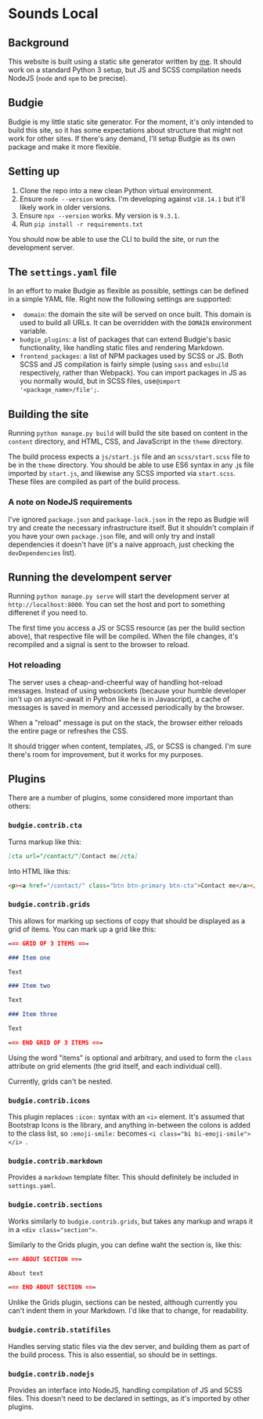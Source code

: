 Sounds Local
============

## Background

This website is built using a static site generator written by [me](https://github.com/hellosteadman). It should work on a standard Python 3 setup, but JS and SCSS compilation needs NodeJS (`node` and `npm` to be precise).

## Budgie

Budgie is my little static site generator. For the moment, it's only intended to build this site, so it has some expectations about structure that might not work for other sites. If there's any demand, I'll setup Budgie as its own package and make it more flexible.

## Setting up

1. Clone the repo into a new clean Python virtual environment.
2. Ensure `node --version` works. I'm developing against `v18.14.1` but it'll likely work in older versions.
3. Ensure `npx --version` works. My version is `9.3.1`.
4. Run `pip install -r requirements.txt`

You should now be able to use the CLI to build the site, or run the development server.

## The `settings.yaml` file

In an effort to make Budgie as flexible as possible, settings can be defined in a simple YAML file. Right now the following settings are supported:

- ` domain`: the domain the site will be served on once built. This domain is used to build all URLs. It can be overridden with the `DOMAIN` environment variable.
- `budgie_plugins`: a list of packages that can extend Budgie's basic functionality, like handling static files and rendering Markdown.
- `frontend_packages`: a list of NPM packages used by SCSS or JS. Both SCSS and JS compilation is fairly simple (using `sass` and `esbuild` respectively, rather than Webpack). You can import packages in JS as you normally would, but in SCSS files, use`@import '<package_name>/file';`.

## Building the site

Running `python manage.py build` will build the site based on content in the `content` directory, and HTML, CSS, and JavaScript in the `theme` directory.

The build process expects a `js/start.js` file and an `scss/start.scss` file to be in the `theme` directory. You should be able to use ES6 syntax in any .js file imported by `start.js`, and likewise any SCSS imported via `start.scss`. These files are compiled as part of the build process.

### A note on NodeJS requirements

I've ignored `package.json` and `package-lock.json` in the repo as Budgie will try and create the necessary infrastructure itself. But it shouldn't complain if you have your own `package.json` file, and will only try and install dependencies it doesn't have (it's a naive approach, just checking the `devDependencies` list).

## Running the develompent server

Running `python manage.py serve` will start the development server at `http://localhost:8000`. You can set the host and port to something differenet if you need to.

The first time you access a JS or SCSS resource (as per the build section above), that respective file will be compiled. When the file changes, it's recompiled and a signal is sent to the browser to reload.

### Hot reloading

The server uses a cheap-and-cheerful way of handling hot-reload messages. Instead of using websockets (because your humble developer isn't up on async-await in Python like he is in Javascript), a cache of messages is saved in memory and accessed periodically by the browser.

When a "reload" message is put on the stack, the browser either reloads the entire page or refreshes the CSS.

It should trigger when content, templates, JS, or SCSS is changed. I'm sure there's room for improvement, but it works for my purposes.

## Plugins

There are a number of plugins, some considered more important than others:

### `budgie.contrib.cta`

Turns markup like this:

```md
[cta url="/contact/"]Contact me[/cta]
```

Into HTML like this:

```html
<p><a href="/contact/" class="btn btn-primary btn-cta">Contact me</a></p>
```

### `budgie.contrib.grids`

This allows for marking up sections of copy that should be displayed as a grid of items. You can mark up a grid like this:

```md
=== GRID OF 3 ITEMS ===

### Item one

Text

### Item two

Text

### Item three

Text

=== END GRID OF 3 ITEMS ===

```

Using the word "items" is optional and arbitrary, and used to form the `class` attribute on grid elements (the grid itself, and each individual cell).

Currently, grids can't be nested.

### `budgie.contrib.icons`

This plugin replaces `:icon:` syntax with an `<i>` element. It's assumed that Bootstrap Icons is the library, and anything in-between the colons is added to the class list, so `:emoji-smile:` becomes `<i class="bi bi-emoji-smile"></i>
`.

### `budgie.contrib.markdown`

Provides a `markdown` template filter. This should definitely be included in `settings.yaml`.

### `budgie.contrib.sections`

Works similarly to `budgie.contrib.grids`, but takes any markup and wraps it in a `<div class="section">`.

Similarly to the Grids plugin, you can define waht the section is, like this:

```md
=== ABOUT SECTION ===

About text

=== END ABOUT SECTION ===
```

Unlike the Grids plugin, sections can be nested, although currently you can't indent them in your Markdown. I'd like that to change, for readability.

### `budgie.contrib.statifiles`

Handles serving static files via the dev server, and building them as part of the build process. This is also essential, so should be in settings.

### `budgie.contrib.nodejs`

Provides an interface into NodeJS, handling compilation of JS and SCSS files. This doesn't need to be declared in settings, as it's imported by other plugins.
